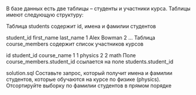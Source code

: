 В базе данных есть две таблицы – студенты и участники курса. Таблицы имеют следующую структуру:

Таблица students содержит id, имена и фамилии студентов

student_id	first_name	last_name
1	Alex	Bowman
2	...
Таблица course_members содержит список участников курсов

id	student_id	course_name
1	1	physics
2	2	math
Поле course_members.student_id ссылается на поле students.student_id

solution.sql
Составьте запрос, который получит имена и фамилии студентов, которые обучаются на курсе по физике (physics). Отсортируйте выборку по фамилии студентов в прямом порядке